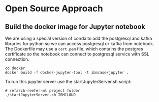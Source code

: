 # Open Source Approach



## Build the docker image for Jupyter notebook

We are using a special version of conda to add the postgresql and kafka libraries for python so we can access postgresql or kafka from notebook. The Dockerfile may use a `cert.pem` file, which contains the postgres certificate so the notebook can connect to postgresql service with SSL connection. 

```
cd docker 
docker build -f docker-jupyter-tool -t ibmcase/jupyter .
```

To run this jupyter server use the startJupyterServer.sh script:

```
# refarch-reefer-ml project folder
./startJupyterServer.sh IBMCLOUD
```
